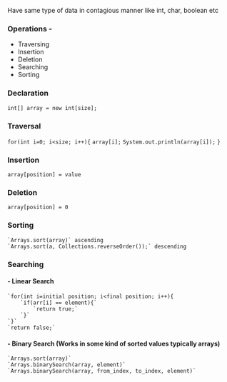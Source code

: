 Have same type of data in contagious manner like int, char, boolean etc

### Operations - 

- Traversing
- Insertion
- Deletion
- Searching
- Sorting

### Declaration
`int[] array = new int[size];`

### Traversal
`for(int i=0; i<size; i++){`
	`array[i];`
	`System.out.println(array[i]);`
`}`

### Insertion
`array[position] = value`

### Deletion
`array[position] = 0`

### Sorting
	`Arrays.sort(array)` ascending
	`Arrays.sort(a, Collections.reverseOrder());` descending

### Searching
#### - Linear Search
	`for(int i=initial position; i<final position; i++){
		`if(arr[i] == element){`
			`return true;`
		`}`
	`}`
	`return false;`
#### - Binary Search (Works in some kind of sorted values typically arrays)
	`Arrays.sort(array)`
	`Arrays.binarySearch(array, element)`
	`Arrays.binarySearch(array, from_index, to_index, element)`